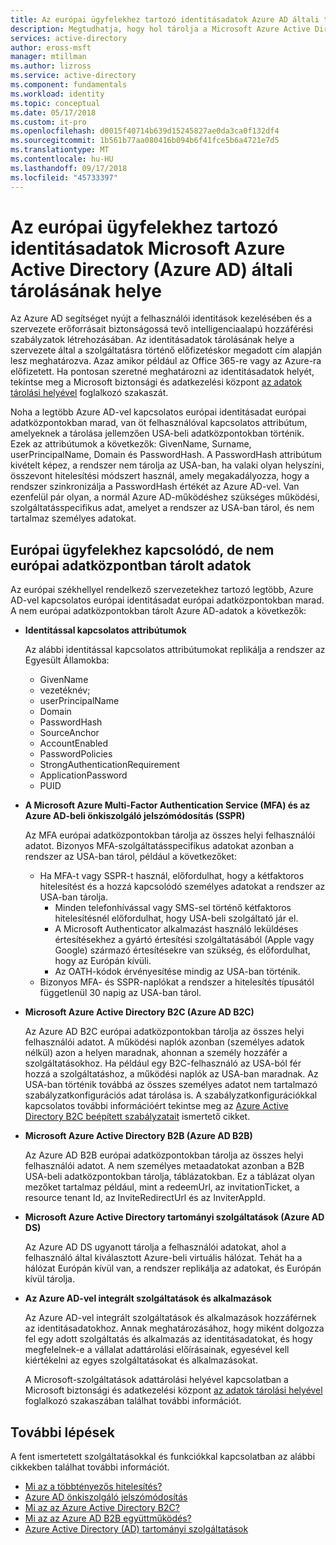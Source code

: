 ```yaml
---
title: Az európai ügyfelekhez tartozó identitásadatok Azure AD általi tárolásának helye | Microsoft Docs
description: Megtudhatja, hogy hol tárolja a Microsoft Azure Active Directory az európai ügyfeleihez tartozó, identitással kapcsolatos adatokat.
services: active-directory
author: eross-msft
manager: mtillman
ms.author: lizross
ms.service: active-directory
ms.component: fundamentals
ms.workload: identity
ms.topic: conceptual
ms.date: 05/17/2018
ms.custom: it-pro
ms.openlocfilehash: d0015f40714b639d15245827ae0da3ca0f132df4
ms.sourcegitcommit: 1b561b77aa080416b094b6f41fce5b6a4721e7d5
ms.translationtype: MT
ms.contentlocale: hu-HU
ms.lasthandoff: 09/17/2018
ms.locfileid: "45733397"
---
```

# <a name="where-does-microsoft-azure-active-directory-azure-ad-store-identity-data-for-european-customers"></a>Az európai ügyfelekhez tartozó identitásadatok Microsoft Azure Active Directory (Azure AD) általi tárolásának helye
Az Azure AD segítséget nyújt a felhasználói identitások kezelésében és a szervezete erőforrásait biztonságossá tevő intelligenciaalapú hozzáférési szabályzatok létrehozásában. Az identitásadatok tárolásának helye a szervezete által a szolgáltatásra történő előfizetéskor megadott cím alapján lesz meghatározva. Azaz amikor például az Office 365-re vagy az Azure-ra előfizetett. Ha pontosan szeretné meghatározni az identitásadatok helyét, tekintse meg a Microsoft biztonsági és adatkezelési központ [az adatok tárolási helyével](https://www.microsoft.com/trustcenter/privacy/where-your-data-is-located) foglalkozó szakaszát.

Noha a legtöbb Azure AD-vel kapcsolatos európai identitásadat európai adatközpontokban marad, van öt felhasználóval kapcsolatos attribútum, amelyeknek a tárolása jellemzően USA-beli adatközpontokban történik. Ezek az attribútumok a következők: GivenName, Surname, userPrincipalName, Domain és PasswordHash. A PasswordHash attribútum kivételt képez, a rendszer nem tárolja az USA-ban, ha valaki olyan helyszíni, összevont hitelesítési módszert használ, amely megakadályozza, hogy a rendszer szinkronizálja a PasswordHash értékét az Azure AD-vel. Van ezenfelül pár olyan, a normál Azure AD-működéshez szükséges működési, szolgáltatásspecifikus adat, amelyet a rendszer az USA-ban tárol, és nem tartalmaz személyes adatokat.

## <a name="data-stored-outside-of-european-datacenters-for-european-customers"></a>Európai ügyfelekhez kapcsolódó, de nem európai adatközpontban tárolt adatok

Az európai székhellyel rendelkező szervezetekhez tartozó legtöbb, Azure AD-vel kapcsolatos európai identitásadat európai adatközpontokban marad. A nem európai adatközpontokban tárolt Azure AD-adatok a következők:

- **Identitással kapcsolatos attribútumok**

    Az alábbi identitással kapcsolatos attribútumokat replikálja a rendszer az Egyesült Államokba:

    - GivenName
    - vezetéknév;
    - userPrincipalName
    - Domain
    - PasswordHash
    - SourceAnchor
    - AccountEnabled
    - PasswordPolicies
    - StrongAuthenticationRequirement
    - ApplicationPassword
    - PUID

- **A Microsoft Azure Multi-Factor Authentication Service (MFA) és az Azure AD-beli önkiszolgáló jelszómódosítás (SSPR)**
    
    Az MFA európai adatközpontokban tárolja az összes helyi felhasználói adatot. Bizonyos MFA-szolgáltatásspecifikus adatokat azonban a rendszer az USA-ban tárol, például a következőket:
    
    - Ha MFA-t vagy SSPR-t használ, előfordulhat, hogy a kétfaktoros hitelesítést és a hozzá kapcsolódó személyes adatokat a rendszer az USA-ban tárolja.
        - Minden telefonhívással vagy SMS-sel történő kétfaktoros hitelesítésnél előfordulhat, hogy USA-beli szolgáltató jár el.
        - A Microsoft Authenticator alkalmazást használó leküldéses értesítésekhez a gyártó értesítési szolgáltatásából (Apple vagy Google) származó értesítésekre van szükség, és előfordulhat, hogy az Európán kívüli.
        - Az OATH-kódok érvényesítése mindig az USA-ban történik. 
    - Bizonyos MFA- és SSPR-naplókat a rendszer a hitelesítés típusától függetlenül 30 napig az USA-ban tárol.

- **Microsoft Azure Active Directory B2C (Azure AD B2C)**

    Az Azure AD B2C európai adatközpontokban tárolja az összes helyi felhasználói adatot. A működési naplók azonban (személyes adatok nélkül) azon a helyen maradnak, ahonnan a személy hozzáfér a szolgáltatásokhoz. Ha például egy B2C-felhasználó az USA-ból fér hozzá a szolgáltatáshoz, a működési naplók az USA-ban maradnak. Az USA-ban történik továbbá az összes személyes adatot nem tartalmazó szabályzatkonfigurációs adat tárolása is. A szabályzatkonfigurációkkal kapcsolatos további információért tekintse meg az [Azure Active Directory B2C beépített szabályzatait](https://docs.microsoft.com/azure/active-directory-b2c/active-directory-b2c-reference-policies) ismertető cikket.

- **Microsoft Azure Active Directory B2B (Azure AD B2B)** 
    
    Az Azure AD B2B európai adatközpontokban tárolja az összes helyi felhasználói adatot. A nem személyes metaadatokat azonban a B2B USA-beli adatközpontokban tárolja, táblázatokban. Ez a táblázat olyan mezőket tartalmaz például, mint a redeemUrl, az invitationTicket, a resource tenant Id, az InviteRedirectUrl és az InviterAppId.

- **Microsoft Azure Active Directory tartományi szolgáltatások (Azure AD DS)**

    Az Azure AD DS ugyanott tárolja a felhasználói adatokat, ahol a felhasználó által kiválasztott Azure-beli virtuális hálózat. Tehát ha a hálózat Európán kívül van, a rendszer replikálja az adatokat, és Európán kívül tárolja.

- **Az Azure AD-vel integrált szolgáltatások és alkalmazások**

    Az Azure AD-vel integrált szolgáltatások és alkalmazások hozzáférnek az identitásadatokhoz. Annak meghatározásához, hogy miként dolgozza fel egy adott szolgáltatás és alkalmazás az identitásadatokat, és hogy megfelelnek-e a vállalat adattárolási előírásainak, egyesével kell kiértékelni az egyes szolgáltatásokat és alkalmazásokat.

    A Microsoft-szolgáltatások adattárolási helyével kapcsolatban a Microsoft biztonsági és adatkezelési központ [az adatok tárolási helyével](https://www.microsoft.com/trustcenter/privacy/where-your-data-is-located) foglalkozó szakaszában találhat további információt.

## <a name="next-steps"></a>További lépések
A fent ismertetett szolgáltatásokkal és funkciókkal kapcsolatban az alábbi cikkekben találhat további információt.
- [Mi az a többtényezős hitelesítés?](https://docs.microsoft.com/azure/active-directory/authentication/multi-factor-authentication)
- [Azure AD önkiszolgáló jelszómódosítás](https://docs.microsoft.com/azure/active-directory/authentication/active-directory-passwords-overview)
- [Mi az az Azure Active Directory B2C?](https://docs.microsoft.com/azure/active-directory-b2c/active-directory-b2c-overview)
- [Mi az az Azure AD B2B együttműködés?](https://docs.microsoft.com/azure/active-directory/active-directory-b2b-what-is-azure-ad-b2b)
- [Azure Active Directory (AD) tartományi szolgáltatások](https://docs.microsoft.com/azure/active-directory-domain-services/active-directory-ds-overview)
